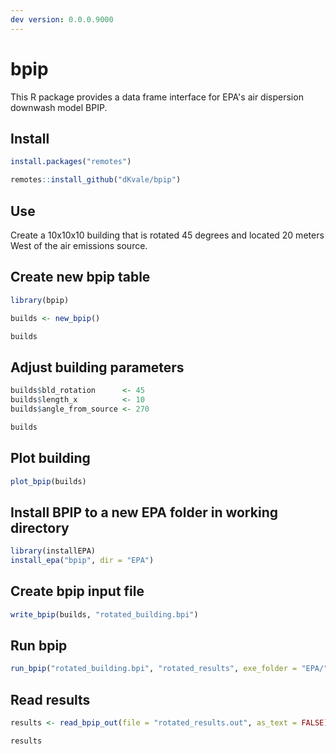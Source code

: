 ```yaml
---  
dev version: 0.0.0.9000  
---  
```



bpip
=======

This R package provides a data frame interface for EPA's air dispersion downwash model BPIP.

## Install 

```r
install.packages("remotes")

remotes::install_github("dKvale/bpip")
```

## Use

Create a 10x10x10 building that is rotated 45 degrees and located 20 meters West of the air emissions source.

## Create new bpip table
```r 
library(bpip)

builds <- new_bpip()

builds
```

## Adjust building parameters
```r 
builds$bld_rotation      <- 45
builds$length_x          <- 10
builds$angle_from_source <- 270 

builds
```

## Plot building
```r 
plot_bpip(builds)
```

## Install BPIP to a new EPA folder in working directory
```r 
library(installEPA)
install_epa("bpip", dir = "EPA")
```

## Create bpip input file
```r 
write_bpip(builds, "rotated_building.bpi")
```

## Run bpip
```r 
run_bpip("rotated_building.bpi", "rotated_results", exe_folder = "EPA/")
```

## Read results
```r 
results <- read_bpip_out(file = "rotated_results.out", as_text = FALSE)

results
```
